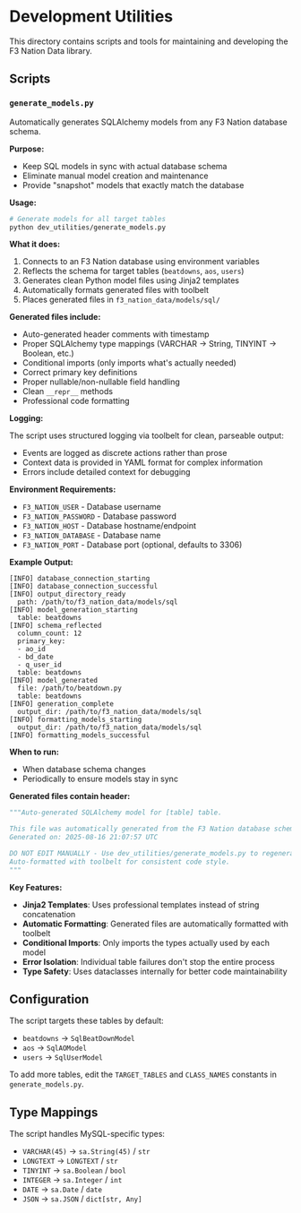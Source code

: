 # Development Utilities

This directory contains scripts and tools for maintaining and developing the F3
Nation Data library.

## Scripts

### `generate_models.py`

Automatically generates SQLAlchemy models from any F3 Nation database schema.

**Purpose:**

- Keep SQL models in sync with actual database schema
- Eliminate manual model creation and maintenance
- Provide "snapshot" models that exactly match the database

**Usage:**

```bash
# Generate models for all target tables
python dev_utilities/generate_models.py
```

**What it does:**

1. Connects to an F3 Nation database using environment variables
2. Reflects the schema for target tables (`beatdowns`, `aos`, `users`)
3. Generates clean Python model files using Jinja2 templates
4. Automatically formats generated files with toolbelt
5. Places generated files in `f3_nation_data/models/sql/`

**Generated files include:**

- Auto-generated header comments with timestamp
- Proper SQLAlchemy type mappings (VARCHAR → String, TINYINT → Boolean, etc.)
- Conditional imports (only imports what's actually needed)
- Correct primary key definitions
- Proper nullable/non-nullable field handling
- Clean `__repr__` methods
- Professional code formatting

**Logging:**

The script uses structured logging via toolbelt for clean, parseable output:

- Events are logged as discrete actions rather than prose
- Context data is provided in YAML format for complex information
- Errors include detailed context for debugging

**Environment Requirements:**

- `F3_NATION_USER` - Database username
- `F3_NATION_PASSWORD` - Database password
- `F3_NATION_HOST` - Database hostname/endpoint
- `F3_NATION_DATABASE` - Database name
- `F3_NATION_PORT` - Database port (optional, defaults to 3306)

**Example Output:**

```
[INFO] database_connection_starting
[INFO] database_connection_successful
[INFO] output_directory_ready
  path: /path/to/f3_nation_data/models/sql
[INFO] model_generation_starting
  table: beatdowns
[INFO] schema_reflected
  column_count: 12
  primary_key:
  - ao_id
  - bd_date
  - q_user_id
  table: beatdowns
[INFO] model_generated
  file: /path/to/beatdown.py
  table: beatdowns
[INFO] generation_complete
  output_dir: /path/to/f3_nation_data/models/sql
[INFO] formatting_models_starting
  output_dir: /path/to/f3_nation_data/models/sql
[INFO] formatting_models_successful
```

**When to run:**

- When database schema changes
- Periodically to ensure models stay in sync

**Generated files contain header:**

```python
"""Auto-generated SQLAlchemy model for [table] table.

This file was automatically generated from the F3 Nation database schema.
Generated on: 2025-08-16 21:07:57 UTC

DO NOT EDIT MANUALLY - Use dev_utilities/generate_models.py to regenerate.
Auto-formatted with toolbelt for consistent code style.
"""
```

**Key Features:**

- **Jinja2 Templates**: Uses professional templates instead of string
  concatenation
- **Automatic Formatting**: Generated files are automatically formatted with
  toolbelt
- **Conditional Imports**: Only imports the types actually used by each model
- **Error Isolation**: Individual table failures don't stop the entire process
- **Type Safety**: Uses dataclasses internally for better code maintainability

## Configuration

The script targets these tables by default:

- `beatdowns` → `SqlBeatDownModel`
- `aos` → `SqlAOModel`
- `users` → `SqlUserModel`

To add more tables, edit the `TARGET_TABLES` and `CLASS_NAMES` constants in
`generate_models.py`.

## Type Mappings

The script handles MySQL-specific types:

- `VARCHAR(45)` → `sa.String(45)` / `str`
- `LONGTEXT` → `LONGTEXT` / `str`
- `TINYINT` → `sa.Boolean` / `bool`
- `INTEGER` → `sa.Integer` / `int`
- `DATE` → `sa.Date` / `date`
- `JSON` → `sa.JSON` / `dict[str, Any]`
